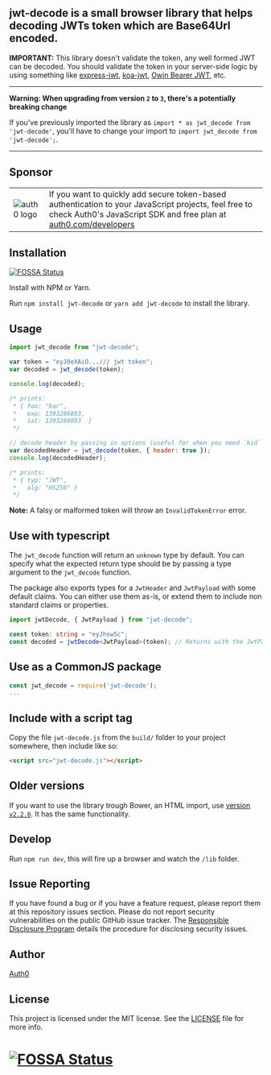 ## **jwt-decode** is a small browser library that helps decoding JWTs token which are Base64Url encoded.

**IMPORTANT:** This library doesn't validate the token, any well formed JWT can be decoded. You should validate the token in your server-side logic by using something like [express-jwt](https://github.com/auth0/express-jwt), [koa-jwt](https://github.com/stiang/koa-jwt), [Owin Bearer JWT](https://github.com/michaelnoonan/Auth0-Owin-JwtBearerAuthentication), etc.

---

**Warning: When upgrading from version `2` to `3`, there's a potentially breaking change**

If you've previously imported the library as `import * as jwt_decode from 'jwt-decode'`, you'll have to change your import to `import jwt_decode from 'jwt-decode';`.

---

## Sponsor

|||
|-|-|
|![auth0 logo](https://user-images.githubusercontent.com/83319/31722733-de95bbde-b3ea-11e7-96bf-4f4e8f915588.png)|If you want to quickly add secure token-based authentication to your JavaScript projects, feel free to check Auth0's JavaScript SDK and free plan at [auth0.com/developers](https://auth0.com/developers?utm_source=GHsponsor&utm_medium=GHsponsor&utm_campaign=jwt-decode&utm_content=auth)|

## Installation

[![FOSSA Status](https://app.fossa.com/api/projects/git%2Bgithub.com%2Fauth0%2Fjwt-decode.svg?type=shield)](https://app.fossa.com/projects/git%2Bgithub.com%2Fauth0%2Fjwt-decode?ref=badge_shield)

Install with NPM or Yarn.

Run `npm install jwt-decode` or `yarn add jwt-decode` to install the library.

## Usage

```javascript
import jwt_decode from "jwt-decode";

var token = "eyJ0eXAiO.../// jwt token";
var decoded = jwt_decode(token);

console.log(decoded);

/* prints:
 * { foo: "bar",
 *   exp: 1393286893,
 *   iat: 1393268893  }
 */

// decode header by passing in options (useful for when you need `kid` to verify a JWT):
var decodedHeader = jwt_decode(token, { header: true });
console.log(decodedHeader);

/* prints:
 * { typ: "JWT",
 *   alg: "HS256" }
 */
```

**Note:** A falsy or malformed token will throw an `InvalidTokenError` error.

## Use with typescript

The `jwt_decode` function will return an `unknown` type by default. You can specify what the expected return type should be by passing a type argument to the `jwt_decode` function.

The package also exports types for a `JwtHeader` and `JwtPayload` with some default claims. You can either use them as-is, or extend them to include non standard claims or properties.

```typescript
import jwtDecode, { JwtPayload } from "jwt-decode";

const token: string = "eyJhsw5c";
const decoded = jwtDecode<JwtPayload>(token); // Returns with the JwtPayload type
```

## Use as a CommonJS package

```javascript
const jwt_decode = require('jwt-decode');
...
```

## Include with a script tag

Copy the file `jwt-decode.js` from the `build/` folder to your project somewhere, then include like so:

```html
<script src="jwt-decode.js"></script>
```

## Older versions

If you want to use the library trough Bower, an HTML import, use [version `v2.2.0`](https://github.com/auth0/jwt-decode/tree/v2.2.0). It has the same functionality.

## Develop

Run `npm run dev`, this will fire up a browser and watch the `/lib` folder.

## Issue Reporting

If you have found a bug or if you have a feature request, please report them at this repository issues section. Please do not report security vulnerabilities on the public GitHub issue tracker. The [Responsible Disclosure Program](https://auth0.com/whitehat) details the procedure for disclosing security issues.

## Author

[Auth0](https://auth0.com)

## License

This project is licensed under the MIT license. See the [LICENSE](LICENSE) file for more info.

[browserify]: http://browserify.org
[webpack]: http://webpack.github.io/

# [![FOSSA Status](https://app.fossa.com/api/projects/git%2Bgithub.com%2Fauth0%2Fjwt-decode.svg?type=large)](https://app.fossa.com/projects/git%2Bgithub.com%2Fauth0%2Fjwt-decode?ref=badge_large)
